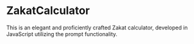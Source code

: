 # ZakatCalculator
 This is an elegant and proficiently crafted Zakat calculator, developed in JavaScript utilizing the prompt functionality.

